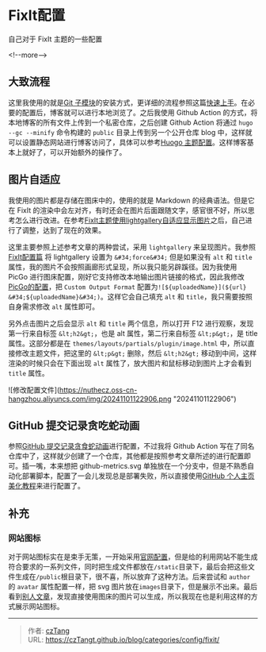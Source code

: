 # FixIt配置


自己对于 FixIt 主题的一些配置

&lt;!--more--&gt; 

## 大致流程

这里我使用的就是[Git 子模块](https://fixit.lruihao.cn/zh-cn/documentation/installation/#git-submodule)的安装方式，更详细的流程参照这篇[快速上手](https://fixit.lruihao.cn/zh-cn/documentation/getting-started/quick-start/)。在必要的配置后，博客就可以进行本地浏览了。之后我使用 Github Action 的方式，将本地博客的所有文件上传到一个私密仓库，之后创建 Github Action 将通过 `hugo --gc --minify` 命令构建的 `public` 目录上传到另一个公开仓库 blog 中，这样就可以设置静态网站进行博客访问了，具体可以参考[Huogo 主题配置](https://letere-gzj.github.io/hugo-stack/p/hugo/custom-blog/#32-github-action%E8%87%AA%E5%8A%A8%E9%83%A8%E7%BD%B2)。这样博客基本上就好了，可以开始额外的操作了。

## 图片自适应

我使用的图片都是存储在图床中的，使用的就是 Markdown 的经典语法。但是它在 FixIt 的渲染中会左对齐，有时还会在图片后面跟随文字，感官很不好，所以思考怎么进行改进。在参考[FixIt主题使用lightgallery自适应显示图片](https://zhuanlan.zhihu.com/p/640895881)之后，自己进行了调整，达到了现在的效果。

这里主要参照上述参考文章的两种尝试，采用 `lightgallery` 来呈现图片。我参照 [FixIt配置篇](https://fixit.lruihao.cn/zh-cn/documentation/getting-started/configuration/#page) 将 lightgallery 设置为 `&#34;force&#34;` 但是如果没有 `alt` 和 `title` 属性，我的图片不会按照画廊形式呈现，所以我只能另辟蹊径。因为我使用 PicGo 进行图床配置，刚好它支持修改本地输出图片链接的格式，因此我修改[PicGo的配置](https://cztangt.github.io/blog/categories/config/picgo/#%e6%96%87%e4%bb%b6%e5%90%8d%e8%ae%be%e7%bd%ae)，把 `Custom Output Format` 配置为`![${uploadedName}](${url} &#34;${uploadedName}&#34;)`。这样它会自己填充 `alt` 和 `title`，我只需要按照自身需求修改 `alt` 属性即可。

另外点击图片之后会显示 `alt` 和 `title` 两个信息，所以打开 F12 进行观察，发现第一行来自标签 `&lt;h2&gt;`，也是 alt 属性，第二行来自标签 `&lt;p&gt;`，是 title 属性。这部分都是在 `themes/layouts/partials/plugin/image.html` 中，所以直接修改主题文件，把这里的 `&lt;p&gt;` 删除，然后 `&lt;h2&gt;` 移动到中间，这样渲染的时候只会在下面出现 `alt` 属性了，放大图片和鼠标移动到图片上才会看到 `title` 属性。

![修改配置文件](https://nuthecz.oss-cn-hangzhou.aliyuncs.com/img/20241101122906.png &#34;20241101122906&#34;)


## GitHub 提交记录贪吃蛇动画

参照[GitHub 提交记录贪食蛇动画](https://shuiwang.online/posts/github-contribution-grid-snake/)进行配置，不过我将 Github Action 写在了同名仓库中了，这样就少创建了一个仓库，其他都是按照参考文章所述的进行配置即可。插一嘴，本来想把 github-metrics.svg 单独放在一个分支中，但是不熟悉自动化部署脚本，配置了一会儿发现总是部署失败，所以直接使用[GitHub 个人主页美化教程](https://www.peterjxl.com/Git/GitHub-Profile-Beautify/#%E5%A6%82%E4%BD%95%E5%AE%9A%E5%88%B6)来进行配置了。

## 补充

### 网站图标

对于网站图标实在是束手无策，一开始采用[官网配置](https://fixit.lruihao.cn/zh-cn/documentation/getting-started/configuration/#favicon-%e7%94%9f%e6%88%90)，但是给的利用网站不能生成符合要求的一系列文件，同时把生成文件都放在`/static`目录下，最后会把这些文件生成在`/public`根目录下，很不喜，所以放弃了这种方法。后来尝试和 `author` 的 `avatar` 属性配置一样，把 svg 图片放在`images`目录下，但是展示不出来。最后看到[别人文章](https://www.haoyep.com/posts/optimize-github-pages-blog-access-speed/#%e7%bd%91%e7%ab%99%e5%9b%be%e6%a0%87)，发现直接使用图床的图片可以生成，所以我现在也是利用这样的方式展示网站图标。

---

> 作者: [czTang](https://github.com/czTangt)  
> URL: https://czTangt.github.io/blog/categories/config/fixit/  

